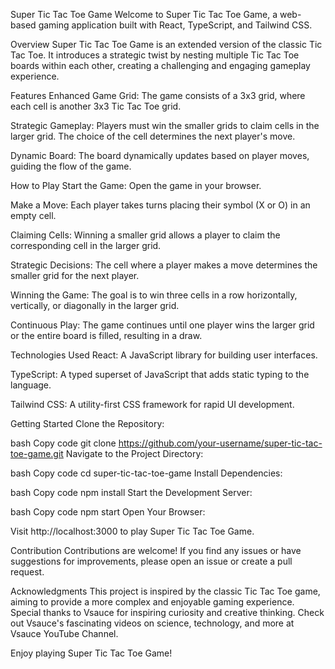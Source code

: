Super Tic Tac Toe Game
Welcome to Super Tic Tac Toe Game, a web-based gaming application built with React, TypeScript, and Tailwind CSS.

Overview
Super Tic Tac Toe Game is an extended version of the classic Tic Tac Toe. It introduces a strategic twist by nesting multiple Tic Tac Toe boards within each other, creating a challenging and engaging gameplay experience.

Features
Enhanced Game Grid: The game consists of a 3x3 grid, where each cell is another 3x3 Tic Tac Toe grid.

Strategic Gameplay: Players must win the smaller grids to claim cells in the larger grid. The choice of the cell determines the next player's move.

Dynamic Board: The board dynamically updates based on player moves, guiding the flow of the game.

How to Play
Start the Game: Open the game in your browser.

Make a Move: Each player takes turns placing their symbol (X or O) in an empty cell.

Claiming Cells: Winning a smaller grid allows a player to claim the corresponding cell in the larger grid.

Strategic Decisions: The cell where a player makes a move determines the smaller grid for the next player.

Winning the Game: The goal is to win three cells in a row horizontally, vertically, or diagonally in the larger grid.

Continuous Play: The game continues until one player wins the larger grid or the entire board is filled, resulting in a draw.

Technologies Used
React: A JavaScript library for building user interfaces.

TypeScript: A typed superset of JavaScript that adds static typing to the language.

Tailwind CSS: A utility-first CSS framework for rapid UI development.

Getting Started
Clone the Repository:

bash
Copy code
git clone https://github.com/your-username/super-tic-tac-toe-game.git
Navigate to the Project Directory:

bash
Copy code
cd super-tic-tac-toe-game
Install Dependencies:

bash
Copy code
npm install
Start the Development Server:

bash
Copy code
npm start
Open Your Browser:

Visit http://localhost:3000 to play Super Tic Tac Toe Game.

Contribution
Contributions are welcome! If you find any issues or have suggestions for improvements, please open an issue or create a pull request.

Acknowledgments
This project is inspired by the classic Tic Tac Toe game, aiming to provide a more complex and enjoyable gaming experience. Special thanks to Vsauce for inspiring curiosity and creative thinking. Check out Vsauce's fascinating videos on science, technology, and more at Vsauce YouTube Channel.


Enjoy playing Super Tic Tac Toe Game!